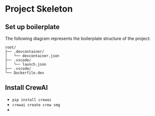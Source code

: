 # Project Skeleton

## Set up boilerplate

The following diagram represents the boilerplate structure of the project:

```
root/
├── .devcontainer/
│   └── devcontainer.json
├── .vscode/
│   └── launch.json
├── .vscode/
└── Dockerfile.dev
```

## Install CrewAI

- `pip install crewai`
- `crewai create crew smg`
- 